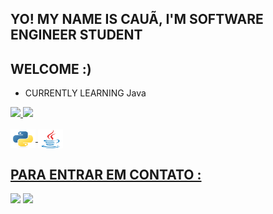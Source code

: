  ## YO! MY NAME IS CAUÃ, I'M SOFTWARE ENGINEER STUDENT 
 ## WELCOME :)
- CURRENTLY LEARNING Java

<div align="left">
  <a href="https://github.com/Caua-Pablo">
  <img height="180em" src="https://github-readme-stats.vercel.app/api?username=Caua-Pablo&show_icons=true&theme=dark&include_all_commits=true&count_private=true"/>
  <img height="180em" src="https://github-readme-stats.vercel.app/api/top-langs/?username=Caua-Pablo&layout=compact&langs_count=7&theme=dark"/>
</div>
<div style="display: inline_block"><br>
  <img align="center" alt="Cauã-Python" height="30" width="40" src="https://raw.githubusercontent.com/devicons/devicon/master/icons/python/python-original.svg">
  <img align="center" alt="Cauã-Java" height="30" width="40" src="https://raw.githubusercontent.com/devicons/devicon/master/icons/java/java-original.svg">
</div>

 ##
  
<div>
    
## PARA ENTRAR EM CONTATO :     
<a href="https://www.linkedin.com/in/cauã-pablo-ti/" target="_blank"><img src="https://img.shields.io/badge/-LinkedIn-%230077B5?style=for-the-badge&logo=linkedin&logoColor=dark" target="_blank"></a>
<a href = "mailto:cauapablo.ti@gmail.com"><img src="https://img.shields.io/badge/-Gmail-%23333?style=for-the-badge&logo=gmail&logoColor=dark" target="_blank"></a>  
</div>
 
##
